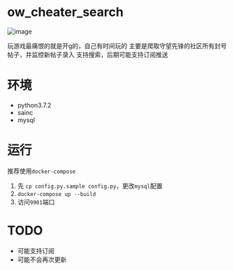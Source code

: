 # ow_cheater_search

![image](https://engigu.coding.net/p/imagestore/d/imagestore/git/raw/back/store/3f766b0c18c63c57a15904db037fc61f.png)

玩游戏最痛恨的就是开g的，自己有时间玩的
主要是爬取守望先锋的社区所有封号帖子，并监控新帖子录入
支持搜索，后期可能支持订阅推送


# 环境
 -  python3.7.2
 -  sainc
 -  mysql

# 运行
推荐使用`docker-compose`
1. 先 `cp config.py.sample config.py`，更改`mysql`配置
2. `docker-compose up --build`
2. 访问`9901`端口

# TODO
 - 可能支持订阅
 - 可能不会再次更新